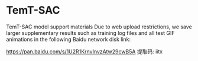 # TemT-SAC
TemT-SAC model support materials
Due to web upload restrictions, we save larger supplementary results such as training log files and all test GIF animations in the following Baidu network disk link:

 https://pan.baidu.com/s/1U2R1KrnvInvzAtw29cwB5A 提取码: iitx 

